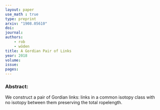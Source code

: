 ```yaml
---
layout: paper
use_math : true
type: preprint
arxiv: "1908.05610"
doi: 
journal:
authors:
    - rob
    - wöden
title: A Gordian Pair of Links
year: 2018
volume: 
issue: 
pages: 
---
```

### Abstract:

We construct a pair of Gordian links: links in a common isotopy class with no isotopy between them preserving the total ropelength.